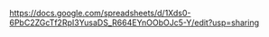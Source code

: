 https://docs.google.com/spreadsheets/d/1Xds0-6PbC2ZGcTf2RpI3YusaDS_R664EYnOObOJc5-Y/edit?usp=sharing
